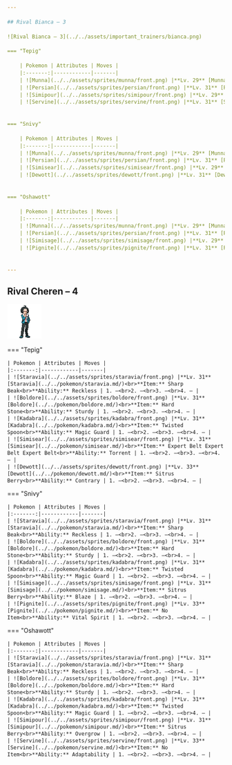```yaml
---

## Rival Bianca – 3

![Rival Bianca – 3](../../assets/important_trainers/bianca.png)

=== "Tepig"

    | Pokemon | Attributes | Moves |
    |:-------:|------------|-------|
    | ![Munna](../../assets/sprites/munna/front.png) |**Lv. 29** [Munna](../../pokemon/munna.md/)<br>**Item:** No Item<br>**Ability:** Analytic | 1. —<br>2. —<br>3. —<br>4. — |
    | ![Persian](../../assets/sprites/persian/front.png) |**Lv. 31** [Persian](../../pokemon/persian.md/)<br>**Item:** No Item<br>**Ability:** Technician | 1. —<br>2. —<br>3. —<br>4. — |
    | ![Simipour](../../assets/sprites/simipour/front.png) |**Lv. 29** [Simipour](../../pokemon/simipour.md/)<br>**Item:** No Item<br>**Ability:** Unburden | 1. —<br>2. —<br>3. —<br>4. — |
    | ![Servine](../../assets/sprites/servine/front.png) |**Lv. 31** [Servine](../../pokemon/servine.md/)<br>**Item:** Sitrus Berry<br>**Ability:** Contrary | 1. —<br>2. —<br>3. —<br>4. — |
    

=== "Snivy"

    | Pokemon | Attributes | Moves |
    |:-------:|------------|-------|
    | ![Munna](../../assets/sprites/munna/front.png) |**Lv. 29** [Munna](../../pokemon/munna.md/)<br>**Item:** No Item<br>**Ability:** Analytic | 1. —<br>2. —<br>3. —<br>4. — |
    | ![Persian](../../assets/sprites/persian/front.png) |**Lv. 31** [Persian](../../pokemon/persian.md/)<br>**Item:** No Item<br>**Ability:** Technician | 1. —<br>2. —<br>3. —<br>4. — |
    | ![Simisear](../../assets/sprites/simisear/front.png) |**Lv. 29** [Simisear](../../pokemon/simisear.md/)<br>**Item:** No Item<br>**Ability:** Technician | 1. —<br>2. —<br>3. —<br>4. — |
    | ![Dewott](../../assets/sprites/dewott/front.png) |**Lv. 31** [Dewott](../../pokemon/dewott.md/)<br>**Item:** Sitrus Berry<br>**Ability:** Vital Spirit | 1. —<br>2. —<br>3. —<br>4. — |
    

=== "Oshawott"

    | Pokemon | Attributes | Moves |
    |:-------:|------------|-------|
    | ![Munna](../../assets/sprites/munna/front.png) |**Lv. 29** [Munna](../../pokemon/munna.md/)<br>**Item:** No Item<br>**Ability:** Analytic | 1. —<br>2. —<br>3. —<br>4. — |
    | ![Persian](../../assets/sprites/persian/front.png) |**Lv. 31** [Persian](../../pokemon/persian.md/)<br>**Item:** No Item<br>**Ability:** Technician | 1. —<br>2. —<br>3. —<br>4. — |
    | ![Simisage](../../assets/sprites/simisage/front.png) |**Lv. 29** [Simisage](../../pokemon/simisage.md/)<br>**Item:** No Item<br>**Ability:** Technician | 1. —<br>2. —<br>3. —<br>4. — |
    | ![Pignite](../../assets/sprites/pignite/front.png) |**Lv. 31** [Pignite](../../pokemon/pignite.md/)<br>**Item:** Sitrus Berry<br>**Ability:** Adaptability | 1. —<br>2. —<br>3. —<br>4. — |
    

---
```


## Rival Cheren – 4

![Rival Cheren – 4](../../assets/important_trainers/cheren.png)

=== "Tepig"

    | Pokemon | Attributes | Moves |
    |:-------:|------------|-------|
    | ![Staravia](../../assets/sprites/staravia/front.png) |**Lv. 31** [Staravia](../../pokemon/staravia.md/)<br>**Item:** Sharp Beak<br>**Ability:** Reckless | 1. —<br>2. —<br>3. —<br>4. — |
    | ![Boldore](../../assets/sprites/boldore/front.png) |**Lv. 31** [Boldore](../../pokemon/boldore.md/)<br>**Item:** Hard Stone<br>**Ability:** Sturdy | 1. —<br>2. —<br>3. —<br>4. — |
    | ![Kadabra](../../assets/sprites/kadabra/front.png) |**Lv. 31** [Kadabra](../../pokemon/kadabra.md/)<br>**Item:** Twisted Spoon<br>**Ability:** Magic Guard | 1. —<br>2. —<br>3. —<br>4. — |
    | ![Simisear](../../assets/sprites/simisear/front.png) |**Lv. 31** [Simisear](../../pokemon/simisear.md/)<br>**Item:** Expert Belt Expert Belt Expert Belt<br>**Ability:** Torrent | 1. —<br>2. —<br>3. —<br>4. — |
    | ![Dewott](../../assets/sprites/dewott/front.png) |**Lv. 33** [Dewott](../../pokemon/dewott.md/)<br>**Item:** Sitrus Berry<br>**Ability:** Contrary | 1. —<br>2. —<br>3. —<br>4. — |
    

=== "Snivy"

    | Pokemon | Attributes | Moves |
    |:-------:|------------|-------|
    | ![Staravia](../../assets/sprites/staravia/front.png) |**Lv. 31** [Staravia](../../pokemon/staravia.md/)<br>**Item:** Sharp Beak<br>**Ability:** Reckless | 1. —<br>2. —<br>3. —<br>4. — |
    | ![Boldore](../../assets/sprites/boldore/front.png) |**Lv. 31** [Boldore](../../pokemon/boldore.md/)<br>**Item:** Hard Stone<br>**Ability:** Sturdy | 1. —<br>2. —<br>3. —<br>4. — |
    | ![Kadabra](../../assets/sprites/kadabra/front.png) |**Lv. 31** [Kadabra](../../pokemon/kadabra.md/)<br>**Item:** Twisted Spoon<br>**Ability:** Magic Guard | 1. —<br>2. —<br>3. —<br>4. — |
    | ![Simisage](../../assets/sprites/simisage/front.png) |**Lv. 31** [Simisage](../../pokemon/simisage.md/)<br>**Item:** Sitrus Berry<br>**Ability:** Blaze | 1. —<br>2. —<br>3. —<br>4. — |
    | ![Pignite](../../assets/sprites/pignite/front.png) |**Lv. 33** [Pignite](../../pokemon/pignite.md/)<br>**Item:** No Item<br>**Ability:** Vital Spirit | 1. —<br>2. —<br>3. —<br>4. — |
    

=== "Oshawott"

    | Pokemon | Attributes | Moves |
    |:-------:|------------|-------|
    | ![Staravia](../../assets/sprites/staravia/front.png) |**Lv. 31** [Staravia](../../pokemon/staravia.md/)<br>**Item:** Sharp Beak<br>**Ability:** Reckless | 1. —<br>2. —<br>3. —<br>4. — |
    | ![Boldore](../../assets/sprites/boldore/front.png) |**Lv. 31** [Boldore](../../pokemon/boldore.md/)<br>**Item:** Hard Stone<br>**Ability:** Sturdy | 1. —<br>2. —<br>3. —<br>4. — |
    | ![Kadabra](../../assets/sprites/kadabra/front.png) |**Lv. 31** [Kadabra](../../pokemon/kadabra.md/)<br>**Item:** Twisted Spoon<br>**Ability:** Magic Guard | 1. —<br>2. —<br>3. —<br>4. — |
    | ![Simipour](../../assets/sprites/simipour/front.png) |**Lv. 31** [Simipour](../../pokemon/simipour.md/)<br>**Item:** Sitrus Berry<br>**Ability:** Overgrow | 1. —<br>2. —<br>3. —<br>4. — |
    | ![Servine](../../assets/sprites/servine/front.png) |**Lv. 33** [Servine](../../pokemon/servine.md/)<br>**Item:** No Item<br>**Ability:** Adaptability | 1. —<br>2. —<br>3. —<br>4. — |
    

